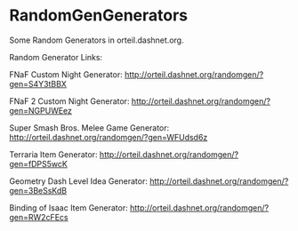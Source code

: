 # RandomGenGenerators
Some Random Generators in orteil.dashnet.org.

Random Generator Links:

FNaF Custom Night Generator:
http://orteil.dashnet.org/randomgen/?gen=S4Y3tBBX

FNaF 2 Custom Night Generator:
http://orteil.dashnet.org/randomgen/?gen=NGPUWEez

Super Smash Bros. Melee Game Generator:
http://orteil.dashnet.org/randomgen/?gen=WFUdsd6z

Terraria Item Generator:
http://orteil.dashnet.org/randomgen/?gen=fDPS5wcK

Geometry Dash Level Idea Generator:
http://orteil.dashnet.org/randomgen/?gen=3BeSsKdB

Binding of Isaac Item Generator:
http://orteil.dashnet.org/randomgen/?gen=RW2cFEcs
